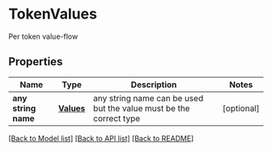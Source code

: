 # TokenValues

Per token value-flow

## Properties
Name | Type | Description | Notes
------------ | ------------- | ------------- | -------------
**any string name** | [**Values**](Values.md) | any string name can be used but the value must be the correct type | [optional]

[[Back to Model list]](../README.md#documentation-for-models) [[Back to API list]](../README.md#documentation-for-api-endpoints) [[Back to README]](../README.md)


